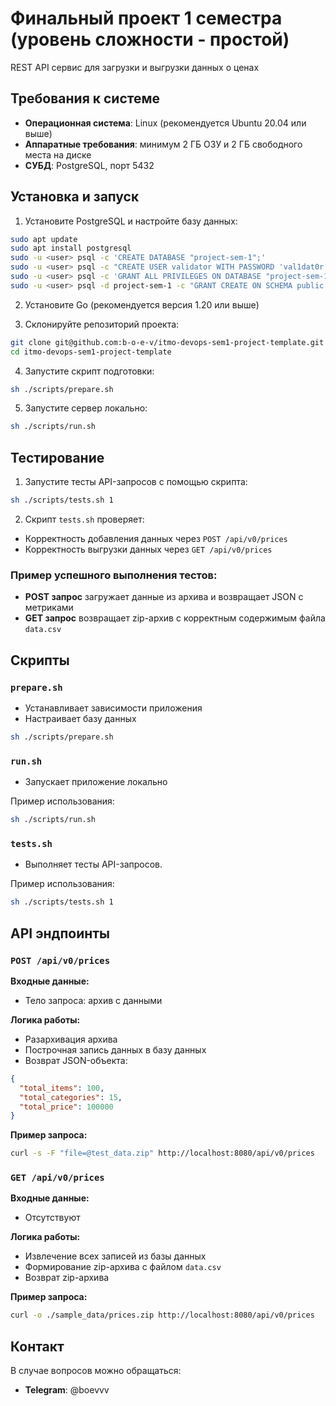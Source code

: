 # Финальный проект 1 семестра (уровень сложности - простой)

REST API сервис для загрузки и выгрузки данных о ценах

## Требования к системе

- **Операционная система**: Linux (рекомендуется Ubuntu 20.04 или выше)
- **Аппаратные требования**: минимум 2 ГБ ОЗУ и 2 ГБ свободного места на диске
- **СУБД**: PostgreSQL, порт 5432

## Установка и запуск

1. Установите PostgreSQL и настройте базу данных:

```bash
sudo apt update
sudo apt install postgresql
sudo -u <user> psql -c 'CREATE DATABASE "project-sem-1";'
sudo -u <user> psql -c "CREATE USER validator WITH PASSWORD 'val1dat0r';"
sudo -u <user> psql -c 'GRANT ALL PRIVILEGES ON DATABASE "project-sem-1" TO validator;'
sudo -u <user> psql -d project-sem-1 -c "GRANT CREATE ON SCHEMA public TO validator;"
```

2. Установите Go (рекомендуется версия 1.20 или выше)

3. Склонируйте репозиторий проекта:

```bash
git clone git@github.com:b-o-e-v/itmo-devops-sem1-project-template.git
cd itmo-devops-sem1-project-template
```

4. Запустите скрипт подготовки:

```bash
sh ./scripts/prepare.sh
```

5. Запустите сервер локально:

```bash
sh ./scripts/run.sh
```

## Тестирование

1. Запустите тесты API-запросов с помощью скрипта:

```bash
sh ./scripts/tests.sh 1
```

2. Скрипт `tests.sh` проверяет:

- Корректность добавления данных через `POST /api/v0/prices`
- Корректность выгрузки данных через `GET /api/v0/prices`

### Пример успешного выполнения тестов:

- **POST запрос** загружает данные из архива и возвращает JSON с метриками
- **GET запрос** возвращает zip-архив с корректным содержимым файла `data.csv`

## Скрипты

### `prepare.sh`

- Устанавливает зависимости приложения
- Настраивает базу данных

```bash
sh ./scripts/prepare.sh
```

### `run.sh`

- Запускает приложение локально

Пример использования:

```bash
sh ./scripts/run.sh
```

### `tests.sh`

- Выполняет тесты API-запросов.

Пример использования:

```bash
sh ./scripts/tests.sh 1
```

## API эндпоинты

### `POST /api/v0/prices`

**Входные данные:**

- Тело запроса: архив с данными

**Логика работы:**

- Разархивация архива
- Построчная запись данных в базу данных
- Возврат JSON-объекта:

```json
{
  "total_items": 100,
  "total_categories": 15,
  "total_price": 100000
}
```

**Пример запроса:**

```bash
curl -s -F "file=@test_data.zip" http://localhost:8080/api/v0/prices
```

### `GET /api/v0/prices`

**Входные данные:**

- Отсутствуют

**Логика работы:**

- Извлечение всех записей из базы данных
- Формирование zip-архива с файлом `data.csv`
- Возврат zip-архива

**Пример запроса:**

```bash
curl -o ./sample_data/prices.zip http://localhost:8080/api/v0/prices
```

## Контакт

В случае вопросов можно обращаться:

- **Telegram**: @boevvv
